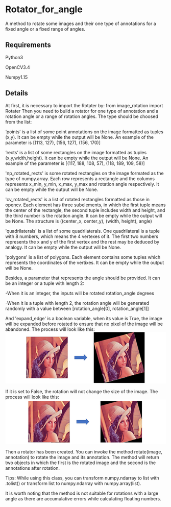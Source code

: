 # Rotator_for_angle
A method to rotate some images and their one type of annotations for a fixed angle or a fixed range of angles.

Requirements
-------
Python3

OpenCV3.4

Numpy1.15

Details
-------
At first, it is necessary to import the Rotater by: from image_rotation import Rotater
Then you need to build a rotator for one type of annotation and a rotation angle or a range of rotation angles. The type should be choosed from the list:

‘points’ is a list of some point annotations on the image formatted as tuples (x,y). It can be empty while the output will be None. An example of the parameter is [(113, 127), (156, 127), (156, 170)]

‘rects’ is a list of some rectangles on the image formatted as tuples (x,y,width,height). It can be empty while the output will be None. An example of the parameter is [(117, 188, 108, 57), (118, 189, 109, 58)]

'np_rotated_rects' is some rotated rectangles on the image formated as the type of numpy.array. Each row represents a rectangle and the columns represents x_min, y_min, x_max, y_max and rotation angle respectively. It can be empty while the output will be None.

'cv_rotated_rects' is a list of rotated rectangles formatted as those in opencv. Each element has three subelements, in which the first tuple means the center of the rectangle, the second tuple includes width and height, and the third number is the rotation angle. It can be empty while the output will be None. The structure is ((center_x, center_y), (width, height), angle)

'quadrilaterals' is a list of some quadrilaterals. One quadrilateral is a tuple with 8 numbers, which means the 4 vertexes of it. The first two numbers represents the x and y of the first vertex and the rest may be deduced by analogy. It can be empty while the output will be None.

'polygons' is a list of polygons. Each element contains some tuples which represents the coordinates of the vertixes. It can be empty while the output will be None.

Besides, a parameter that represents the angle should be provided. It can be an integer or a tuple with length 2:

-When it is an integer, the inputs will be rotated rotation_angle degrees

-When it is a tuple with length 2, the rotation angle will be generated randomly with a value between [rotation_angle[0], rotation_angle[1]]

And 'expand_edge' is a boolean variable, when its value is True, the image will be expanded before rotated to ensure that no pixel of the image will be abandoned. The process will look like this:![1](https://github.com/Alpaca07/Rotator_for_angle/blob/master/examples/sketch1.png)

If it is set to False, the rotation will not change the size of the image. The process will look like this:![2](https://github.com/Alpaca07/Rotator_for_angle/blob/master/examples/sketch2.png)

Then a rotator has been created. You can invoke the method rotate(image, annotation) to rotate the image and its annotation. The method will return two objects in which the first is the rotated image and the second is the annotations after rotation.

Tips: While using this class, you can transform numpy.ndarray to list with .tolist() or transform list to numpy.ndarray with numpy.array(list).

It is worth noting that the method is not suitable for rotations with a large angle as there are accumulative errors while calculating floating numbers.
